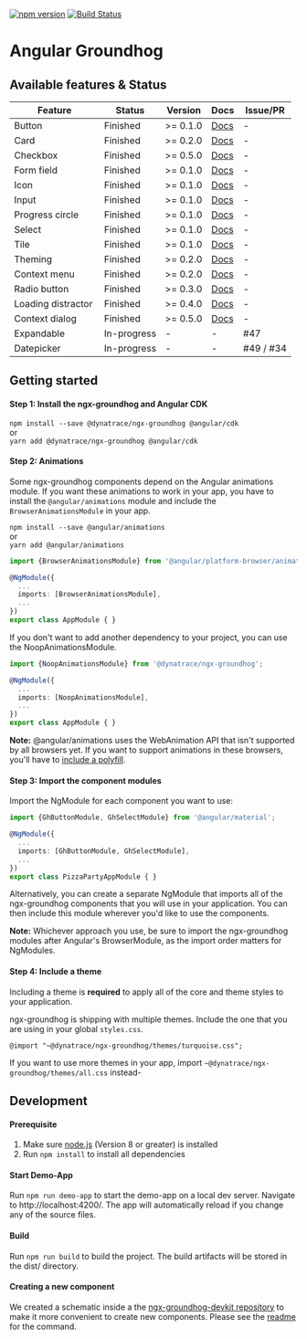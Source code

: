 [![npm version](https://badge.fury.io/js/%40dynatrace%2Fngx-groundhog.svg)](https://badge.fury.io/js/%40dynatrace%2Fngx-groundhog)
[![Build Status](https://travis-ci.org/Dynatrace/ngx-groundhog.svg?branch=master)](https://travis-ci.org/Dynatrace/ngx-groundhog)

# Angular Groundhog

## Available features & Status

| Feature            | Status      | Version        | Docs        | Issue/PR    |
|--------------------|-------------|-------------|-------------|-------------|
| Button             | Finished    | >= 0.1.0    | [Docs](https://github.com/Dynatrace/ngx-groundhog/blob/master/src/lib/button/README.md)            | - |
| Card               | Finished    | >= 0.2.0    | [Docs](https://github.com/Dynatrace/ngx-groundhog/blob/master/src/lib/card/README.md)            | - |
| Checkbox           | Finished    | >= 0.5.0    | [Docs](https://github.com/Dynatrace/ngx-groundhog/blob/master/src/lib/checkbox/README.md)          | - |
| Form field         | Finished    | >= 0.1.0    | [Docs](https://github.com/Dynatrace/ngx-groundhog/blob/master/src/lib/form-field/README.md)        | - |
| Icon               | Finished    | >= 0.1.0    | [Docs](https://github.com/Dynatrace/ngx-groundhog/blob/master/src/lib/icon/README.md)              | - |
| Input              | Finished    | >= 0.1.0    | [Docs](https://github.com/Dynatrace/ngx-groundhog/blob/master/src/lib/input/README.md)             | - |
| Progress circle    | Finished    | >= 0.1.0    | [Docs](https://github.com/Dynatrace/ngx-groundhog/blob/master/src/lib/progress-circle/README.md)   | - |
| Select             | Finished    | >= 0.1.0    | [Docs](https://github.com/Dynatrace/ngx-groundhog/blob/master/src/lib/select/README.md)            | - |
| Tile               | Finished    | >= 0.1.0    | [Docs](https://github.com/Dynatrace/ngx-groundhog/blob/master/src/lib/tile/README.md)              | - |
| Theming            | Finished    | >= 0.2.0    | [Docs](https://github.com/Dynatrace/ngx-groundhog/blob/master/src/lib/theming/README.md)           | - |
| Context menu       | Finished    | >= 0.2.0    | [Docs](https://github.com/Dynatrace/ngx-groundhog/blob/master/src/lib/context-menu/README.md)      | - |
| Radio button       | Finished    | >= 0.3.0    | [Docs](https://github.com/Dynatrace/ngx-groundhog/blob/master/src/lib/radio/README.md) | - |
| Loading distractor | Finished    | >= 0.4.0    | [Docs](https://github.com/Dynatrace/ngx-groundhog/blob/master/src/lib/loading-distractor/README.md) | - |
| Context dialog     | Finished    | >= 0.5.0    | [Docs](https://github.com/Dynatrace/ngx-groundhog/blob/master/src/lib/context-dialog/README.md)    | - |
| Expandable         | In-progress | - | - | #47 |
| Datepicker         | In-progress | - | - | #49 / #34 |

## Getting started

#### Step 1: Install the ngx-groundhog and Angular CDK
`npm install --save @dynatrace/ngx-groundhog @angular/cdk`    
or      
`yarn add @dynatrace/ngx-groundhog @angular/cdk`

#### Step 2: Animations
Some ngx-groundhog components depend on the Angular animations module.
If you want these animations to work in your app, you have to install the `@angular/animations` module and include the `BrowserAnimationsModule` in your app.    

`npm install --save @angular/animations`    
or      
`yarn add @angular/animations`

```ts
import {BrowserAnimationsModule} from '@angular/platform-browser/animations';

@NgModule({
  ...
  imports: [BrowserAnimationsModule],
  ...
})
export class AppModule { }
```

If you don't want to add another dependency to your project, you can use the NoopAnimationsModule.

```ts
import {NoopAnimationsModule} from '@dynatrace/ngx-groundhog';

@NgModule({
  ...
  imports: [NoopAnimationsModule],
  ...
})
export class AppModule { }
```

**Note:** @angular/animations uses the WebAnimation API that isn't supported by all browsers yet. If you want to support animations in these browsers, you'll have to [include a polyfill](https://github.com/web-animations/web-animations-js).

#### Step 3: Import the component modules

Import the NgModule for each component you want to use:
```ts
import {GhButtonModule, GhSelectModule} from '@angular/material';

@NgModule({
  ...
  imports: [GhButtonModule, GhSelectModule],
  ...
})
export class PizzaPartyAppModule { }
```

Alternatively, you can create a separate NgModule that imports all of the ngx-groundhog components that you will use in your application. You can then include this module wherever you'd like to use the components.

**Note:** Whichever approach you use, be sure to import the ngx-groundhog modules after Angular's BrowserModule, as the import order matters for NgModules.

#### Step 4: Include a theme

Including a theme is **required** to apply all of the core and theme styles to your application.

ngx-groundhog is shipping with multiple themes. Include the one that you are using in your global `styles.css`.

```
@import "~@dynatrace/ngx-groundhog/themes/turquoise.css";
```

If you want to use more themes in your app, import `~@dynatrace/ngx-groundhog/themes/all.css` instead-

## Development

#### Prerequisite
1. Make sure [node.js](https://nodejs.org) (Version 8 or greater) is installed
2. Run `npm install` to install all dependencies

#### Start Demo-App
Run `npm run demo-app` to start the demo-app on a local dev server. Navigate to http://localhost:4200/. The app will automatically reload if you change any of the source files.

#### Build
Run `npm run build` to build the project. The build artifacts will be stored in the dist/ directory.

#### Creating a new component
We created a schematic inside a the [ngx-groundhog-devkit repository](https://github.com/Dynatrace/ngx-groundhog-devkit) to make it more convenient to create new components. Please see the [readme](https://github.com/Dynatrace/ngx-groundhog-devkit/blob/master/README.md) for the command.
